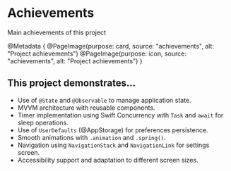 # Achievements

Main achievements of this project

@Metadata {
    @PageImage(purpose: card,
               source: "achievements",
               alt: "Project achievements")
    @PageImage(purpose: icon,
               source: "achievements",
               alt: "Project achievements")
}

## This project demonstrates…

- Use of `@State` and `@Observable` to manage application state.
- MVVM architecture with reusable components.
- Timer implementation using Swift Concurrency with `Task` and `await` for sleep operations.
- Use of `UserDefaults` (@AppStorage) for preferences persistence.
- Smooth animations with `.animation` and `.spring()`.
- Navigation using `NavigationStack` and `NavigationLink` for settings screen.
- Accessibility support and adaptation to different screen sizes.
